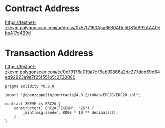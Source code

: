 # Contract Address
https://testnet-zkevm.polygonscan.com/address/0x57f7160A5a66B0ADc5D81dB92AAA0ebeA17d4B9d

# Transaction Address
https://testnet-zkevm.polygonscan.com/tx/0x79176c019a7c76ab90866a2dc277ddb69d64ed92923a9e7f25f551b5c2720080

```// SPDX-License-Identifier: MIT
pragma solidity ^0.8.9;

import "@openzeppelin/contracts@4.8.2/token/ERC20/ERC20.sol";

contract ZKEVM is ERC20 {
    constructor() ERC20("ZKEVM", "ZK") {
        _mint(msg.sender, 8000 * 10 ** decimals());
    }
}
```
